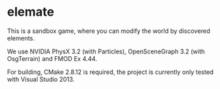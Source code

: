elemate
=======
This is a sandbox game, where you can modify the world by discovered elements.

We use NVIDIA PhysX 3.2 (with Particles), OpenSceneGraph 3.2 (with OsgTerrain) and FMOD Ex 4.44.

For building, CMake 2.8.12 is required, the project is currently only tested with Visual Studio 2013.
